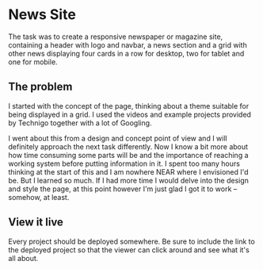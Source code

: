 # News Site

The task was to create a responsive newspaper or magazine site, containing a header with logo and navbar, a news section and a grid with other news displaying four cards in a row for desktop, two for tablet and one for mobile.

## The problem

I started with the concept of the page, thinking about a theme suitable for being displayed in a grid. I used the videos and example projects provided by Technigo together with a lot of Googling.

I went about this from a design and concept point of view and I will definitely approach the next task differently. Now I know a bit more about how time consuming some parts will be and the importance of reaching a working system before putting information in it. I spent too many hours thinking at the start of this and I am nowhere NEAR where I envisioned I'd be. But I learned so much. If I had more time I would delve into the design and style the page, at this point however I'm just glad I got it to work – somehow, at least.

## View it live
Every project should be deployed somewhere. Be sure to include the link to the deployed project so that the viewer can click around and see what it's all about.

